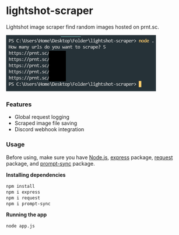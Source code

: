 # lightshot-scraper
Lightshot image scraper find random images hosted on prnt.sc.

![Showcase Image](https://raw.githubusercontent.com/glockcodes/glockcodes/main/lightshot.png)

### **Features**

* Global request logging
* Scraped image file saving
* Discord webhook integration

### **Usage**
Before using, make sure you have [Node.js](https://nodejs.org), [express](https://www.npmjs.com/package/express) package, [request](https://www.npmjs.com/package/request) package, and [prompt-sync](https://www.npmjs.com/package/prompt-sync) package.

**Installing dependencies**
```
npm install
npm i express
npm i request
npm i prompt-sync
```
**Running the app**
```
node app.js
```
